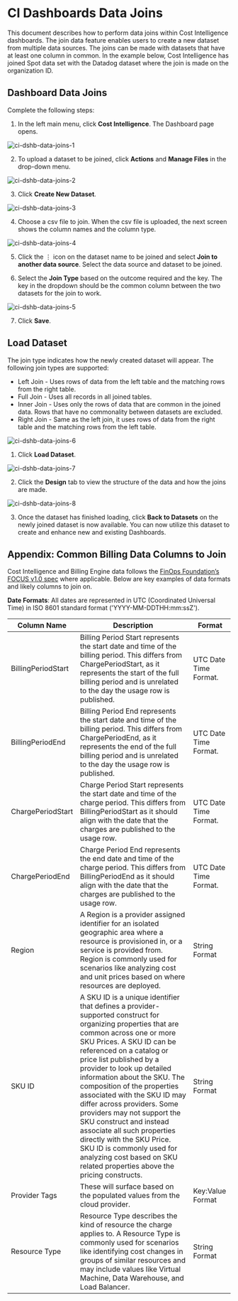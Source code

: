 <meta name="robots" content="noindex">

# CI Dashboards Data Joins

This document describes how to perform data joins within Cost Intelligence dashboards. The join data feature enables users to create a new dataset from multiple data sources. The joins can be made with datasets that have at least one column in common. In the example below, Cost Intelligence has joined Spot data set with the Datadog dataset where the join is made on the organization ID. 

## Dashboard Data Joins 

Complete the following steps: 

1. In the left main menu, click **Cost Intelligence**. The Dashboard page opens. 

![ci-dshb-data-joins-1](https://github.com/spotinst/help/assets/106514736/4d78b66e-db8e-42f7-aa60-5d4df85824a6)

2. To upload a dataset to be joined, click **Actions** and **Manage Files** in the drop-down menu. 
 
![ci-dshb-data-joins-2](https://github.com/spotinst/help/assets/106514736/119a7360-f083-4329-a3ba-af88d188e3e8)

3. Click **Create New Dataset**. 

![ci-dshb-data-joins-3](https://github.com/spotinst/help/assets/106514736/2b07b37b-d479-4a42-9cf5-d50356c4691f)
 
4. Choose a csv file to join. When the csv file is uploaded, the next screen shows the column names and the column type. 

![ci-dshb-data-joins-4](https://github.com/spotinst/help/assets/106514736/76502f6a-4f0f-485a-98eb-0687c8820832)

5. Click the ⋮ icon on the dataset name to be joined and select **Join to another data source**. Select the data source and dataset to be joined. 

6. Select the **Join Type** based on the outcome required and the key. The key in the dropdown should be the common column between the two datasets for the join to work.  

![ci-dshb-data-joins-5](https://github.com/spotinst/help/assets/106514736/c715e5ab-0f45-44e8-a184-3b18457c4edb)

7. Click **Save**. 

## Load Dataset 

The join type indicates how the newly created dataset will appear. The following join types are supported: 

* Left Join - Uses rows of data from the left table and the matching rows from the right table. 
* Full Join - Uses all records in all joined tables. 
* Inner Join - Uses only the rows of data that are common in the joined data. Rows that have no commonality between datasets are excluded. 
* Right Join - Same as the left join, it uses rows of data from the right table and the matching rows from the left table. 

![ci-dshb-data-joins-6](https://github.com/spotinst/help/assets/106514736/68fb7ad4-bf40-473e-8319-ac8ef0d71ec7)

1. Click **Load Dataset**. 

![ci-dshb-data-joins-7](https://github.com/spotinst/help/assets/106514736/0fd48179-8929-4188-8c60-5b23ad8637a8)

2. Click the **Design** tab to view the structure of the data and how the joins are made. 

![ci-dshb-data-joins-8](https://github.com/spotinst/help/assets/106514736/8acb5ac3-e799-4619-8538-6005fb7a28fc)

3. Once the dataset has finished loading, click **Back to Datasets** on the newly joined dataset is now available. You can now utilize this dataset to create and enhance new and existing Dashboards. 

## Appendix: Common Billing Data Columns to Join 

Cost Intelligence and Billing Engine data follows the [FinOps Foundation’s FOCUS v1.0 spec](https://github.com/FinOps-Open-Cost-and-Usage-Spec/FOCUS_Spec/tree/v1.0-preview-cr) where applicable. Below are key examples of data formats and likely columns to join on. 

**Date Formats**: All dates are represented in UTC (Coordinated Universal Time) in ISO 8601 standard format ('YYYY-MM-DDTHH:mm:ssZ'). 

 
| Column Name         | Description                                                                                                                                                                                                                                                                                                                                                                                                                                                                                                                                                                                                   | Format                 |
|---------------------|---------------------------------------------------------------------------------------------------------------------------------------------------------------------------------------------------------------------------------------------------------------------------------------------------------------------------------------------------------------------------------------------------------------------------------------------------------------------------------------------------------------------------------------------------------------------------------------------------------------|------------------------|
| BillingPeriodStart  | Billing Period Start represents the start date and time of the billing period. This differs from ChargePeriodStart, as it represents the start of the full billing period and is unrelated to the day the usage row is published.                                                                                                                                                                                                                                                                                                                                                                             | UTC Date Time Format.  |
| BillingPeriodEnd    | Billing Period End represents the start date and time of the billing period. This differs from ChargePeriodEnd, as it represents the end of the full billing period and is unrelated to the day the usage row is published.                                                                                                                                                                                                                                                                                                                                                                                   | UTC Date Time Format.  |
| ChargePeriodStart   | Charge Period Start represents the start date and time of the charge period. This differs from BillingPeriodStart as it should align with the date that the charges are published to the usage row.                                                                                                                                                                                                                                                                                                                                                                                                           | UTC Date Time Format.  |
| ChargePeriodEnd     | Charge Period End represents the end date and time of the charge period. This differs from BillingPeriodEnd as it should align with the date that the charges are published to the usage row.                                                                                                                                                                                                                                                                                                                                                                                                                 | UTC Date Time Format.  |
| Region              | A Region is a provider assigned identifier for an isolated geographic area where a resource is provisioned in, or a service is provided from. Region is commonly used for scenarios like analyzing cost and unit prices based on where resources are deployed.                                                                                                                                                                                                                                                                                                                                                | String Format          |
| SKU ID              | A SKU ID is a unique identifier that defines a provider-supported construct for organizing properties that are common across one or more SKU Prices. A SKU ID can be referenced on a catalog or price list published by a provider to look up detailed information about the SKU. The composition of the properties associated with the SKU ID may differ across providers. Some providers may not support the SKU construct and instead associate all such properties directly with the SKU Price. SKU ID is commonly used for analyzing cost based on SKU related properties above the pricing constructs.  | String Format          |
| Provider Tags       | These will surface based on the populated values from the cloud provider.                                                                                                                                                                                                                                                                                                                                                                                                                                                                                                                                     | Key:Value Format       |
| Resource Type       | Resource Type describes the kind of resource the charge applies to. A Resource Type is commonly used for scenarios like identifying cost changes in groups of similar resources and may include values like Virtual Machine, Data Warehouse, and Load Balancer.                                                                                                                                                                                                                                                                                                                                               | String Format          |

